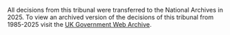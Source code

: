 All decisions from this tribunal were transferred to the National Archives in 2025. To view an archived version of the decisions of this tribunal from 1985-2025 visit the [UK Government Web Archive](https://webarchive.nationalarchives.gov.uk/ukgwa/20250916/https://carestandards.decisions.tribunals.gov.uk/Public/search.aspx).
